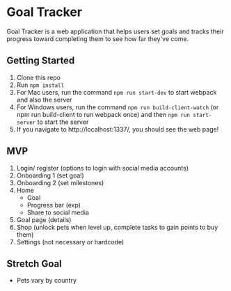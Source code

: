 # Goal Tracker
Goal Tracker is a web application that helps users set goals and tracks their progress toward completing them to see how far they've come. 

## Getting Started
1. Clone this repo
2. Run `npm install`
3. For Mac users, run the command `npm run start-dev` to start webpack and also the server
4. For Windows users, run the command `npm run build-client-watch` (or npm run build-client to run webpack once) and then `npm run start-server` to start the server
5. If you navigate to http://localhost:1337/, you should see the web page! 

## MVP 
1. Login/ register (options to login with social media accounts) 
2. Onboarding 1 (set goal) 
3. Onboarding 2 (set milestones) 
4. Home 
   - Goal
   -  Progress bar (exp)
   -  Share to social media 
5. Goal page (details) 
6. Shop (unlock pets when level up, complete tasks to gain points to buy them)
7. Settings (not necessary or hardcode)

## Stretch Goal
- Pets vary by country
